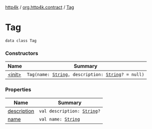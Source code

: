 [http4k](../../index.md) / [org.http4k.contract](../index.md) / [Tag](./index.md)

# Tag

`data class Tag`

### Constructors

| Name | Summary |
|---|---|
| [&lt;init&gt;](-init-.md) | `Tag(name: `[`String`](https://kotlinlang.org/api/latest/jvm/stdlib/kotlin/-string/index.html)`, description: `[`String`](https://kotlinlang.org/api/latest/jvm/stdlib/kotlin/-string/index.html)`? = null)` |

### Properties

| Name | Summary |
|---|---|
| [description](description.md) | `val description: `[`String`](https://kotlinlang.org/api/latest/jvm/stdlib/kotlin/-string/index.html)`?` |
| [name](name.md) | `val name: `[`String`](https://kotlinlang.org/api/latest/jvm/stdlib/kotlin/-string/index.html) |

